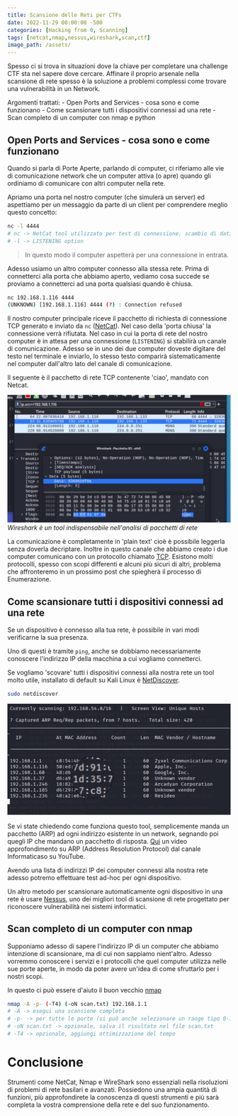 ```yaml
---
title: Scansione delle Reti per CTFs
date: 2022-11-29 00:00:00 -500
categories: [Hacking from 0, Scanning]
tags: [netcat,nmap,nessus,wireshark,scan,ctf]
image_path: /assets/
--- 
```


Spesso ci si trova in situazioni dove la chiave per completare una challenge CTF sta nel sapere dove cercare. Affinare il proprio arsenale nella scansione di rete spesso è la soluzione a problemi complessi come trovare una vulnerabilità in un Network.

Argomenti trattati:
	- Open Ports and Services - cosa sono e come funzionano
	- Come scansionare tutti i dispositivi connessi ad una rete
	- Scan completo di un computer con nmap e python

## Open Ports and Services - cosa sono e come funzionano

Quando si parla di Porte Aperte, parlando di computer, ci riferiamo alle vie di comunicazione network che un computer attiva (o apre) quando gli ordiniamo di comunicare con altri computer nella rete.

Apriamo una porta nel nostro computer (che simulerà un server) ed aspettiamo per un messaggio da parte di un client per comprendere meglio questo concetto:

```bash
nc -l 4444
# nc -> NetCat tool utilizzato per test di connessione, scambio di dati...
# -l -> LISTENING option 
```

>In questo modo il computer aspetterà per una connessione in entrata.

Adesso usiamo un altro computer connesso alla stessa rete. Prima di connetterci alla porta che abbiamo aperto, vediamo cosa succede se proviamo a connetterci ad una porta qualsiasi quando è chiusa.

```bash
nc 192.168.1.116 4444
(UNKNOWN) [192.168.1.116] 4444 (?) : Connection refused
```

Il nostro computer principale riceve il pacchetto di richiesta di connessione TCP generato e inviato da `nc` ([NetCat](https://it.wikipedia.org/wiki/Netcat)).
Nel caso della 'porta chiusa' la connessione verrà rifiutata.
Nel caso in cui la porta di rete del nostro computer è in attesa per una connessione (`LISTENING`) si stabilirà un canale di comunicazione. Adesso se in uno dei due computer doveste digitare del testo nel terminale e inviarlo, lo stesso testo comparirà sistematicamente nel computer dall'altro lato del canale di comunicazione. 

Il seguente è il pacchetto di rete TCP contenente 'ciao', mandato con Netcat.

![Pasted image 20221127223534.png](https://raw.githubusercontent.com/mcap0/mcap0.github.io/main/assets/Pasted%20image%2020221127223534.png)
_Wireshark è un tool indispensabile nell'analisi di pacchetti di rete_

La comunicazione è completamente in 'plain text' cioè è possibile leggerla senza doverla decriptare. Inoltre in questo canale che abbiamo creato i due computer comunicano con un protocollo chiamato [TCP](https://it.wikipedia.org/wiki/Transmission_Control_Protocol). Esistono molti protocolli, spesso con scopi differenti e alcuni più sicuri di altri, problema che affronteremo in un prossimo post che spiegherà il processo di Enumerazione.

## Come scansionare tutti i dispositivi connessi ad una rete

Se un dispositivo è connesso alla tua rete, è possibile in vari modi verificarne la sua presenza.

Uno di questi è tramite `ping`, anche se dobbiamo necessariamente conoscere l'indirizzo IP della macchina a cui vogliamo connetterci.

Se vogliamo 'scovare' tutti i dispositivi connessi alla nostra rete un tool molto utile, installato di default su Kali Linux è [NetDiscover](https://www.kali.org/tools/netdiscover/).

```bash
sudo netdiscover
```

![Pasted image 20221127225042.png](https://raw.githubusercontent.com/mcap0/mcap0.github.io/main/assets/Pasted%20image%2020221127225042.png)

Se vi state chiedendo come funziona questo tool, semplicemente manda un pacchetto (ARP) ad ogni indirizzo esistente in un network, segnando poi quegli IP che mandano un pacchetto di risposta. [Qui](https://www.youtube.com/watch?v=H-rANwaumfM) un video approfondimento su ARP (Address Resolution Protocol) dal canale Informaticaso su YouTube.

Avendo una lista di indirizzi IP dei computer connessi alla nostra rete adesso potremo effettuare test ad-hoc per ogni dispositivo.

Un altro metodo per scansionare automaticamente ogni dispositivo in una rete è usare [Nessus](https://www.tenable.com/products/nessus), uno dei migliori tool di scansione di rete progettato per riconoscere vulnerabilità nei sistemi informatici.

## Scan completo di un computer con nmap 

Supponiamo adesso di sapere l'indirizzo IP di un computer che abbiamo intenzione di scansionare, ma di cui non sappiamo nient'altro. Adesso vorremmo conoscere i servizi e i protocolli che quel computer utilizza nelle sue porte aperte, in modo da poter avere un'idea di come sfruttarlo per i nostri scopi.

In questo ci può essere d'aiuto il buon vecchio [nmap](https://nmap.org)

```bash
nmap -A -p- (-T4) (-oN scan.txt) 192.168.1.1
# -A -> esegui una scansione completa
# -p- -> per tutte le porte (si può anche selezionare un range tipo 0-1000)
# -oN scan.txt -> opzionale, salva il risultato nel file scan.txt
# -T4 -> opzionale, aggiungi ottimizzazione del tempo 
```

# Conclusione
Strumenti come NetCat, Nmap e WireShark sono essenziali nella risoluzioni di problemi di rete basilari e avanzati. Possiedono una ampia quantità di funzioni, più approfondirete la conoscenza di questi strumenti e più sarà completa la vostra comprensione della rete e del suo funzionamento.
